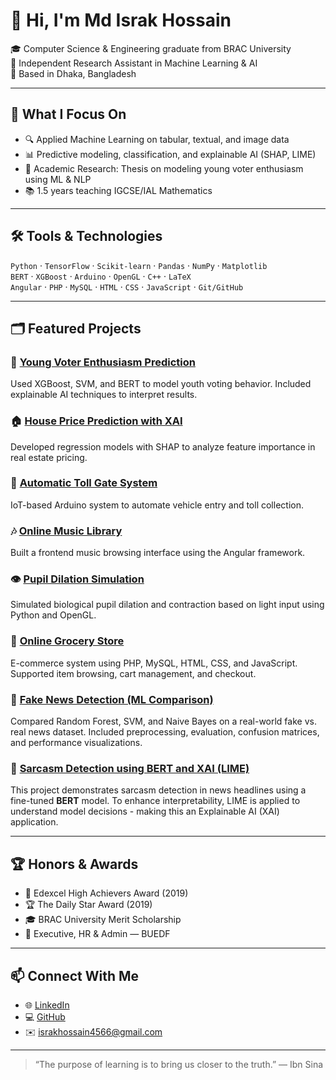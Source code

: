 # 👋 Hi, I'm Md Israk Hossain

🎓 Computer Science & Engineering graduate from BRAC University  
🔬 Independent Research Assistant in Machine Learning & AI  
📍 Based in Dhaka, Bangladesh

---

## 🧠 What I Focus On

- 🔍 Applied Machine Learning on tabular, textual, and image data  
- 📊 Predictive modeling, classification, and explainable AI (SHAP, LIME)  
- 🧾 Academic Research: Thesis on modeling young voter enthusiasm using ML & NLP  
- 📚 1.5 years teaching IGCSE/IAL Mathematics

---

## 🛠️ Tools & Technologies

`Python` · `TensorFlow` · `Scikit-learn` · `Pandas` · `NumPy` · `Matplotlib`  
`BERT` · `XGBoost` · `Arduino` · `OpenGL` · `C++` · `LaTeX`  
`Angular` · `PHP` · `MySQL` · `HTML` · `CSS` · `JavaScript` · `Git/GitHub`

---

## 🗂️ Featured Projects

### 🔬 [Young Voter Enthusiasm Prediction](https://github.com/israkhossain4566/Exploring-The-Non-Political-Factors-Behind-Young-Voter-Enthusiasm-A-Machine-Learning-Approach.git)  
Used XGBoost, SVM, and BERT to model youth voting behavior. Included explainable AI techniques to interpret results.

### 🏠 [House Price Prediction with XAI](https://github.com/israkhossain4566/House-Price-Prediction-with-XAI.git)  
Developed regression models with SHAP to analyze feature importance in real estate pricing.

### 🚦 [Automatic Toll Gate System](https://github.com/israkhossain4566/Automatic-Toll-Gate-System.git)  
IoT-based Arduino system to automate vehicle entry and toll collection.

### 🎶 [Online Music Library](https://github.com/israkhossain4566/Music-Library-Project.git)  
Built a frontend music browsing interface using the Angular framework.

### 👁️ [Pupil Dilation Simulation](https://github.com/israkhossain4566/Pupil-light-intensity-visualization.git)  
Simulated biological pupil dilation and contraction based on light input using Python and OpenGL.

### 🛒 [Online Grocery Store](https://github.com/israkhossain4566/Online-Grocery-Store.git)  
E-commerce system using PHP, MySQL, HTML, CSS, and JavaScript. Supported item browsing, cart management, and checkout.

### 📰 [Fake News Detection (ML Comparison)](https://github.com/israkhossain4566/Fake-News-Detection-Using-Machine-Learning.git)
Compared Random Forest, SVM, and Naive Bayes on a real-world fake vs. real news dataset. Included preprocessing, evaluation, confusion matrices, and performance visualizations.

### 🧠 [Sarcasm Detection using BERT and XAI (LIME)](https://github.com/israkhossain4566/Sarcasm-Detection-Using-BERT-and-XAI.git)
This project demonstrates sarcasm detection in news headlines using a fine-tuned **BERT** model. To enhance interpretability, LIME is applied to understand model decisions - making this an Explainable AI (XAI) application.

---

## 🏆 Honors & Awards

- 🏅 Edexcel High Achievers Award (2019)  
- 🏆 The Daily Star Award (2019)  
- 🎓 BRAC University Merit Scholarship  
- 💼 Executive, HR & Admin — BUEDF

---

## 📫 Connect With Me

- 🌐 [LinkedIn](https://www.linkedin.com/in/md-israk-hossain)  
- 💻 [GitHub](https://github.com/israkhossain4566)  
- ✉️ israkhossain4566@gmail.com  

---

> “The purpose of learning is to bring us closer to the truth.” — Ibn Sina
